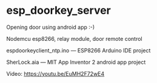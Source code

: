 # esp_doorkey_server
Opening door using android app :-)

Nodemcu esp8266, relay module, door remote control

espdoorkeyclient_ntp.ino  — ESP8266 Arduino IDE project

SherLock.aia  — MIT App Inventor 2 android app project

Video:
https://youtu.be/EuMH2F72wE4
